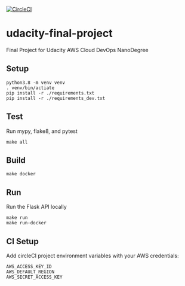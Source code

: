 [![CircleCI](https://circleci.com/gh/jskline/udacity-final-project/tree/main.svg?style=svg)](https://circleci.com/gh/jskline/udacity-final-project/tree/main)

# udacity-final-project
Final Project for Udacity AWS Cloud DevOps NanoDegree

## Setup

    python3.8 -m venv venv
    . venv/bin/actiate
    pip install -r ./requirements.txt
    pip install -r ./requirements_dev.txt

## Test

Run mypy, flake8, and pytest

    make all

## Build

    make docker

## Run

Run the Flask API locally

    make run
    make run-docker

## CI Setup

Add circleCI project environment variables with your AWS credentials:

    AWS_ACCESS_KEY_ID
    AWS_DEFAULT_REGION
    AWS_SECRET_ACCESS_KEY